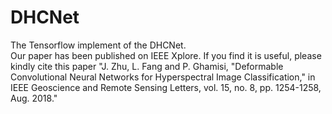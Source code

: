 # DHCNet
The Tensorflow implement of the DHCNet.  
Our paper has been published on IEEE Xplore. If you find it is useful, please kindly cite this paper "J. Zhu, L. Fang and P. Ghamisi, "Deformable Convolutional Neural Networks for Hyperspectral Image Classification," in IEEE Geoscience and Remote Sensing Letters, vol. 15, no. 8, pp. 1254-1258, Aug. 2018."
